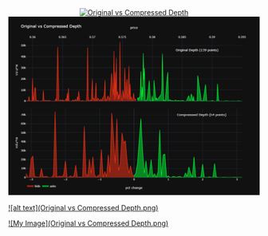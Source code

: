 
<div>
    <a href="https://plotly.com/~tikhon.radk/11/?share_key=VWbWa0YiRNyAt8eJR6nK1t" target="_blank" title="Original vs Compressed Depth" style="display: block; text-align: center;"><img src="https://plotly.com/~tikhon.radk/11.png?share_key=VWbWa0YiRNyAt8eJR6nK1t" alt="Original vs Compressed Depth" style="max-width: 100%;width: 600px;"  width="600" onerror="this.onerror=null;this.src='https://plotly.com/404.png';" /></a>
</div>



<img src="Original vs Compressed Depth.png" width="1000">



[![alt text](Original vs Compressed Depth.png)]([https://link-url.com/](https://plotly.com/~tikhon.radk/11/?share_key=VWbWa0YiRNyAt8eJR6nK1t))


[![My Image](Original vs Compressed Depth.png)](https://www.example.com)
